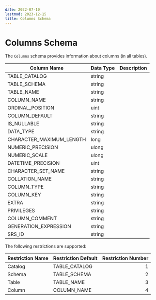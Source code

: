 ```yaml
---
date: 2022-07-10
lastmod: 2023-12-15
title: Columns Schema
---
```


# Columns Schema

The `Columns` schema provides information about columns (in all tables).

Column Name | Data Type | Description
--- | --- | ---
TABLE_CATALOG | string | 
TABLE_SCHEMA | string | 
TABLE_NAME | string | 
COLUMN_NAME | string | 
ORDINAL_POSITION | uint | 
COLUMN_DEFAULT | string | 
IS_NULLABLE | string | 
DATA_TYPE | string | 
CHARACTER_MAXIMUM_LENGTH | long | 
NUMERIC_PRECISION | ulong | 
NUMERIC_SCALE | ulong | 
DATETIME_PRECISION | uint | 
CHARACTER_SET_NAME | string | 
COLLATION_NAME | string | 
COLUMN_TYPE | string | 
COLUMN_KEY | string | 
EXTRA | string | 
PRIVILEGES | string | 
COLUMN_COMMENT | string | 
GENERATION_EXPRESSION | string | 
SRS_ID | string | 

The following restrictions are supported:

Restriction Name | Restriction Default | Restriction Number
--- | --- | --:
Catalog | TABLE_CATALOG | 1
Schema | TABLE_SCHEMA | 2
Table | TABLE_NAME | 3
Column | COLUMN_NAME | 4

